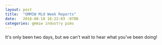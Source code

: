 ```yaml
---
layout: post
title:  "GMMIW Mid Week Reports"
date:   2016-08-10 16:22:03 -0700
categories: gmmiw industry pims
---
```

It's only been two days, but we can't wait to hear what you've been doing!
